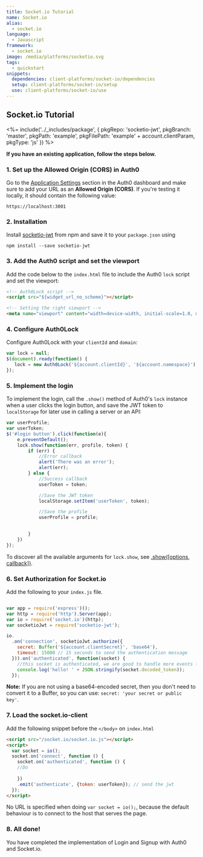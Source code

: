 ```yaml
---
title: Socket.io Tutorial
name: Socket.io
alias:
  - socket.io
language: 
  - Javascript
framework:
  - socket.io
image: /media/platforms/socketio.svg
tags:
  - quickstart
snippets:
  dependencies: client-platforms/socket-io/dependencies
  setup: client-platforms/socket-io/setup
  use: client-platforms/socket-io/use
---
```


## Socket.io Tutorial


<%= include('../_includes/package', {
  pkgRepo: 'socketio-jwt',
  pkgBranch: 'master',
  pkgPath: 'example',
  pkgFilePath: 'example' + account.clientParam,
  pkgType: 'js' 
}) %>

**If you have an existing application, follow the steps below.**

### 1. Set up the Allowed Origin (CORS) in Auth0

<div class="setup-origin">
<p>Go to the <a href="${uiAppSettingsURL}">Application Settings</a> section in the Auth0 dashboard and make sure to add your URL as an <b>Allowed Origin (CORS)</b>. If you're testing it locally, it should contain the following value:</p>

<pre><code>https://localhost:3001</pre></code>

</div>

### 2. Installation

Install [socketio-jwt](https://github.com/auth0/socketio-jwt) from npm and save it to your `package.json` using

```
npm install --save socketio-jwt
``` 

### 3. Add the Auth0 script and set the viewport

Add the code below to the `index.html` file to include the Auth0 `lock` script and set the viewport:

```html
<!-- Auth0Lock script -->
<script src="${widget_url_no_scheme}"></script>

<!-- Setting the right viewport -->
<meta name="viewport" content="width=device-width, initial-scale=1.0, maximum-scale=1.0, user-scalable=no" />
```

### 4. Configure Auth0Lock

Configure Auth0Lock with your `clientId` and `domain`:

```js
var lock = null;
$(document).ready(function() {
   lock = new Auth0Lock('${account.clientId}', '${account.namespace}');
});
```

### 5. Implement the login

To implement the login, call the `.show()` method of Auth0's `lock` instance when a user clicks the login button, and save the JWT token to `localStorage` for later use in calling a server or an API:

```js
var userProfile;
var userToken;
$('#login button').click(function(e){
	e.preventDefault();
	lock.show(function(err, profile, token) {
		if (err) {
			//Error callback
			alert('There was an error');
			alert(err);
		} else {
			//Success callback
			userToken = token;

			//Save the JWT token
			localStorage.setItem('userToken', token);

			//Save the profile
			userProfile = profile;

						
		}
	})
});
```

To discover all the available arguments for `lock.show`, see [.show\(\[options, callback\]\)](/libraries/lock#-show-options-callback-).

### 6. Set Authorization for Socket.io

Add the following to your `index.js` file.

```javascript

var app = require('express')();
var http = require('http').Server(app);
var io = require('socket.io')(http);
var socketioJwt = require('socketio-jwt');

io.
  .on('connection', socketioJwt.authorize({
    secret: Buffer('${account.clientSecret}', 'base64'),
    timeout: 15000 // 15 seconds to send the authentication message
  })).on('authenticated', function(socket) {
    //this socket is authenticated, we are good to handle more events from it.
    console.log('hello! ' + JSON.stringify(socket.decoded_token));
  });
```
**Note:** If you are not using a base64-encoded secret, then you don't need to convert it to a Buffer, so you can use: `secret: 'your secret or public key'`.

### 7. Load the socket.io-client

Add the following snippet before the `</body>` on `index.html`

```html
<script src="/socket.io/socket.io.js"></script>
<script>
  var socket = io(); 
  socket.on('connect', function () {
	socket.on('authenticated', function () {
	//Do 
						
	})
	.emit('authenticate', {token: userToken}); // send the jwt
  });
</script>
```
No URL is specified when doing `var socket = io();`, because the default behaviour is to connect to the host that serves the page.

### 8. All done!

You have completed the implementation of Login and Signup with Auth0 and Socket.io.
